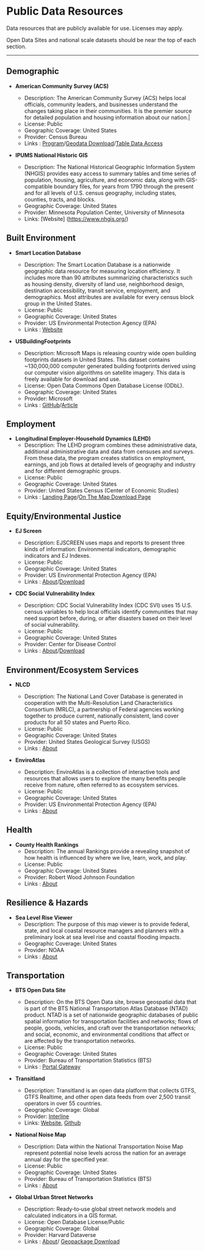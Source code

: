 
# Public Data Resources
Data resources that are publicly available for use. Licenses may apply. 

Open Data Sites and national scale datasets should be near the top of each section.

---

## Demographic

* **American Community Survey (ACS)**
    * Description: The American Community Survey (ACS) helps local officials, community leaders, and businesses understand the changes taking place in their communities. It is the premier source for detailed population and housing information about our nation.|
    * License: Public
    * Geographic Coverage: United States
    * Provider: Census Bureau   
    * Links : [Program](https://www.census.gov/programs-surveys/acs)/[Geodata Download](https://www.census.gov/geographies/mapping-files/time-series/geo/tiger-data.html)/[Table Data Access](https://data.census.gov/cedsci/)

* **IPUMS National Historic GIS**
   * Description: The National Historical Geographic Information System (NHGIS) provides easy access to summary tables and time series of population, housing, agriculture, and economic data, along with GIS-compatible boundary files, for years from 1790 through the present and for all levels of U.S. census geography, including states, counties, tracts, and blocks. 
   * Geographic Coverage: United States
   * Provider: Minnesota Population Center, University of Minnesota
   * Links: [Website] (https://www.nhgis.org/)
   
## Built Environment

* **Smart Location Database**
    * Description:  The Smart Location Database is a nationwide geographic data resource for measuring location efficiency. It includes more than 90 attributes summarizing characteristics such as housing density, diversity of land use, neighborhood design, destination accessibility, transit service, employment, and demographics. Most attributes are available for every census block group in the United States. 
    * License: Public
    * Geographic Coverage: United States
    * Provider: US Environmental Protection Agency (EPA)
    * Links : [Website](https://www.epa.gov/smartgrowth/smart-location-mapping#SLD)
    
* **USBuildingFootprints**
    * Description:  Microsoft Maps is releasing country wide open building footprints datasets in United States. This dataset contains ~130,000,000 computer generated building footprints derived using our computer vision algorithms on satellite imagery. This data is freely available for download and use.
    * License: Open Data Commons Open Database License (ODbL).
    * Geographic Coverage: United States
    * Provider: Microsoft
    * Links : [GitHub](https://github.com/microsoft/USBuildingFootprints)/[Article](https://www.nytimes.com/interactive/2018/10/12/us/map-of-every-building-in-the-united-states.html)

## Employment

* **Longitudinal Employer-Household Dynamics (LEHD)**
    * Description:  The LEHD program combines these administrative data, additional administrative data and data from censuses and surveys. From these data, the program creates statistics on employment, earnings, and job flows at detailed levels of geography and industry and for different demographic groups. 
    * License: Public
    * Geographic Coverage: United States
    * Provider: United States Census (Center of Economic Studies)
    * Links : [Landing Page](https://lehd.ces.census.gov/)/[On The Map Download Page](https://onthemap.ces.census.gov/)  
 
## Equity/Environmental Justice

* **EJ Screen**
    * Description: EJSCREEN uses maps and reports to present three kinds of information: Environmental indicators, demographic indicators and EJ Indexes. 
    * License: Public
    * Geographic Coverage: United States
    * Provider: US Environmental Protection Agency (EPA)
    * Links : [About](https://www.epa.gov/ejscreen/understanding-ejscreen-results)/[Download](https://www.epa.gov/ejscreen/download-ejscreen-data)
   
* **CDC Social Vulnerability Index**
    * Description: CDC Social Vulnerability Index (CDC SVI) uses 15 U.S. census variables to help local officials identify communities that may need support before, during, or after disasters based on their level of social vulnerability. 
    * License: Public
    * Geographic Coverage: United States
    * Provider: Center for Disease Control
    * Links : [About](https://www.atsdr.cdc.gov/placeandhealth/svi/index.html)/[Download](https://www.atsdr.cdc.gov/placeandhealth/svi/data_documentation_download.html)

## Environment/Ecosystem Services

* **NLCD**
    * Description: The National Land Cover Database is generated in cooperation with the Multi-Resolution Land Characteristics Consortium (MRLC), a partnership of Federal agencies working together to produce current, nationally consistent, land cover products for all 50 states and Puerto Rico. 
    * License: Public
    * Geographic Coverage: United States
    * Provider: United States Geological Survey (USGS)
    * Links : [About](https://www.usgs.gov/centers/eros/science/national-land-cover-database)

* **EnviroAtlas**
    * Description: EnviroAtlas is a collection of interactive tools and resources that allows users to explore the many benefits people receive from nature, often referred to as ecosystem services.
    * License: Public
    * Geographic Coverage: United States
    * Provider: US Environmental Protection Agency (EPA)
    * Links : [About](https://www.epa.gov/enviroatlas)

## Health

* **County Health Rankings**
    * Description: The annual Rankings provide a revealing snapshot of how health is influenced by where we live, learn, work, and play. 
    * License: Public
    * Geographic Coverage: United States
    * Provider: Robert Wood Johnson Foundation
    * Links : [About](https://www.countyhealthrankings.org/)
 
 
## Resilience & Hazards

* **Sea Level Rise Viewer**
    * Description: The purpose of this map viewer is to provide federal, state, and local coastal resource managers and planners with a preliminary look at sea level rise and coastal flooding impacts.
    * Geographic Coverage: United States
    * Provider: NOAA
    * Links : [About](https://coast.noaa.gov/slr/)


## Transportation

* **BTS Open Data Site**
    * Description: On the BTS Open Data site, browse geospatial data that is part of the BTS National Transportation Atlas Database (NTAD) product. NTAD is a set of nationwide geographic databases of public spatial information for transportation facilities and networks; flows of people, goods, vehicles, and craft over the transportation networks; and social, economic, and environmental conditions that affect or are affected by the transportation networks.
    * License: Public
    * Geographic Coverage: United States
    * Provider: Bureau of Transportation Statistics (BTS)
    * Links : [Portal Gateway](https://data-usdot.opendata.arcgis.com/)

* **Transitland**
   * Description: Transitland is an open data platform that collects GTFS, GTFS Realtime, and other open data feeds from over 2,500 transit operators in over 55 countries. 
   * Geographic Coverage: Global
   * Provider: [Interline](https://www.interline.io/)
   * Links: [Website](transit.land), [Github](github.com/transitland)

* **National Noise Map**
    * Description: Data within the National Transportation Noise Map represent potential noise levels across the nation for an average annual day for the specified year. 
    * License: Public
    * Geographic Coverage: United States
    * Provider: Bureau of Transportation Statistics (BTS)
    * Links : [About](https://www.bts.gov/geospatial/national-transportation-noise-map)

* **Global Urban Street Networks**
    * Description: Ready‐to‐use global street network models and calculated indicators in a GIS format.  
    * License: Open Database License/Public
    * Geographic Coverage: Global
    * Provider: Harvard Dataverse
    * Links : [About](https://geoffboeing.com/publications/street-network-models-indicators-world/)/ [Geopackage Download](https://dataverse.harvard.edu/dataset.xhtml?persistentId=doi:10.7910/DVN/E5TPDQ)

